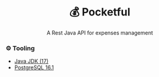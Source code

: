 <h1 align="center">💰 Pocketful</h1>
<p align="center">A Rest Java API for expenses management</p>

### ⚙️ Tooling

- [Java JDK (17)](https://www.oracle.com/br/java/technologies/downloads/#java17)
- [PostgreSQL 16.1](https://hub.docker.com/_/postgres)
